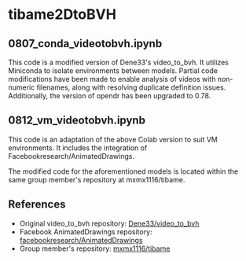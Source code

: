 # tibame2DtoBVH

## 0807_conda_videotobvh.ipynb
This code is a modified version of Dene33's video_to_bvh. It utilizes Miniconda to isolate environments between models. Partial code modifications have been made to enable analysis of videos with non-numeric filenames, along with resolving duplicate definition issues. Additionally, the version of opendr has been upgraded to 0.78.

## 0812_vm_videotobvh.ipynb
This code is an adaptation of the above Colab version to suit VM environments. It includes the integration of Facebookresearch/AnimatedDrawings.

The modified code for the aforementioned models is located within the same group member's repository at mxmx1116/tibame.

## References
- Original video_to_bvh repository: [Dene33/video_to_bvh](https://github.com/Dene33/video_to_bvh)
- Facebook AnimatedDrawings repository: [facebookresearch/AnimatedDrawings](https://github.com/facebookresearch/AnimatedDrawings)
- Group member's repository: [mxmx1116/tibame](https://github.com/mxmx1116/tibame)
